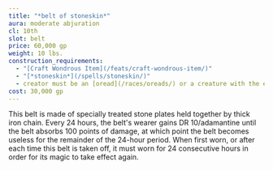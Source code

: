 ```yaml
---
title: "*belt of stoneskin*"
aura: moderate abjuration
cl: 10th
slot: belt
price: 60,000 gp
weight: 10 lbs.
construction_requirements:
  - "[Craft Wondrous Item](/feats/craft-wondrous-item/)"
  - "[*stoneskin*](/spells/stoneskin/)"
  - creator must be an [oread](/races/oreads/) or a creature with the earth subtype
cost: 30,000 gp
---
```


This belt is made of specially treated stone plates held together by thick iron chain. Every 24 hours, the belt's wearer gains DR 10/adamantine until the belt absorbs 100 points of damage, at which point the belt becomes useless for the remainder of the 24-hour period. When first worn, or after each time this belt is taken off, it must worn for 24 consecutive hours in order for its magic to take effect again.

